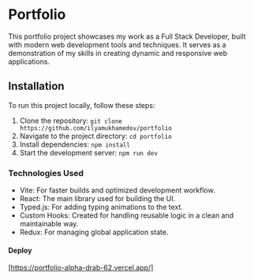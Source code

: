 # Portfolio

This portfolio project showcases my work as a Full Stack Developer, built with modern web development tools and techniques. It serves as a demonstration of my skills in creating dynamic and responsive web applications.

## Installation

To run this project locally, follow these steps:

1. Clone the repository: `git clone https://github.com/ilyamukhamedov/portfolio`
2. Navigate to the project directory: `cd portfolio`
3. Install dependencies: `npm install`
4. Start the development server: `npm run dev`

### Technologies Used

- Vite: For faster builds and optimized development workflow.
- React: The main library used for building the UI.
- Typed.js: For adding typing animations to the text.
- Custom Hooks: Created for handling reusable logic in a clean and maintainable way.
- Redux: For managing global application state.

#### Deploy

[https://portfolio-alpha-drab-62.vercel.app/]

